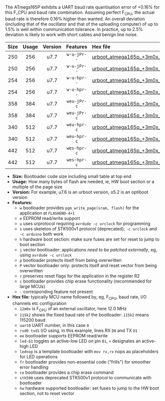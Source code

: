 The ATmega165P exhibits a UART baud rate quantisation error of +0.16% for this F_CPU and baud rate combination. Assuming perfect F<sub>CPU</sub>, the actual baud rate is therefore 0.16% higher than wanted. An overall deviation (including that of the oscillator and that of the uploading computer) of up to 1.5% is well within communication tolerance. In practice, up to 2.5% deviation is likely to work with short cables and benign line noise.

|Size|Usage|Version|Features|Hex file|
|:-:|:-:|:-:|:-:|:--|
|250|256|u7.7|`w-u-jPr--`|[urboot_atmega165p_+3m0x_+++9k6_uart0_rxe0_txe1_led+b5.hex](https://raw.githubusercontent.com/stefanrueger/urboot.hex/main/mcus/atmega165p/external_oscillator/fcpu_+3m0x/br_+++9k6/urboot_atmega165p_+3m0x_+++9k6_uart0_rxe0_txe1_led+b5.hex)|
|250|256|u7.7|`w-u-jPr--`|[urboot_atmega165p_+3m0x_+++9k6_uart0_rxe0_txe1_lednop.hex](https://raw.githubusercontent.com/stefanrueger/urboot.hex/main/mcus/atmega165p/external_oscillator/fcpu_+3m0x/br_+++9k6/urboot_atmega165p_+3m0x_+++9k6_uart0_rxe0_txe1_lednop.hex)|
|254|256|u7.7|`w-u-hpr--`|[urboot_atmega165p_+3m0x_+++9k6_uart0_rxe0_txe1_led+b5_fr_hw.hex](https://raw.githubusercontent.com/stefanrueger/urboot.hex/main/mcus/atmega165p/external_oscillator/fcpu_+3m0x/br_+++9k6/urboot_atmega165p_+3m0x_+++9k6_uart0_rxe0_txe1_led+b5_fr_hw.hex)|
|254|256|u7.7|`w-u-hpr--`|[urboot_atmega165p_+3m0x_+++9k6_uart0_rxe0_txe1_lednop_fr_hw.hex](https://raw.githubusercontent.com/stefanrueger/urboot.hex/main/mcus/atmega165p/external_oscillator/fcpu_+3m0x/br_+++9k6/urboot_atmega165p_+3m0x_+++9k6_uart0_rxe0_txe1_lednop_fr_hw.hex)|
|358|384|u7.7|`weu-jPr-c`|[urboot_atmega165p_+3m0x_+++9k6_uart0_rxe0_txe1_ee_led+b5_fr_ce.hex](https://raw.githubusercontent.com/stefanrueger/urboot.hex/main/mcus/atmega165p/external_oscillator/fcpu_+3m0x/br_+++9k6/urboot_atmega165p_+3m0x_+++9k6_uart0_rxe0_txe1_ee_led+b5_fr_ce.hex)|
|358|384|u7.7|`weu-jPr-c`|[urboot_atmega165p_+3m0x_+++9k6_uart0_rxe0_txe1_ee_lednop_fr_ce.hex](https://raw.githubusercontent.com/stefanrueger/urboot.hex/main/mcus/atmega165p/external_oscillator/fcpu_+3m0x/br_+++9k6/urboot_atmega165p_+3m0x_+++9k6_uart0_rxe0_txe1_ee_lednop_fr_ce.hex)|
|340|512|u7.7|`weu-hpr-c`|[urboot_atmega165p_+3m0x_+++9k6_uart0_rxe0_txe1_ee_led+b5_fr_ce_hw.hex](https://raw.githubusercontent.com/stefanrueger/urboot.hex/main/mcus/atmega165p/external_oscillator/fcpu_+3m0x/br_+++9k6/urboot_atmega165p_+3m0x_+++9k6_uart0_rxe0_txe1_ee_led+b5_fr_ce_hw.hex)|
|340|512|u7.7|`weu-hpr-c`|[urboot_atmega165p_+3m0x_+++9k6_uart0_rxe0_txe1_ee_lednop_fr_ce_hw.hex](https://raw.githubusercontent.com/stefanrueger/urboot.hex/main/mcus/atmega165p/external_oscillator/fcpu_+3m0x/br_+++9k6/urboot_atmega165p_+3m0x_+++9k6_uart0_rxe0_txe1_ee_lednop_fr_ce_hw.hex)|
|442|512|u7.7|`wes-hpr-c`|[urboot_atmega165p_+3m0x_+++9k6_uart0_rxe0_txe1_ee_led+b5_fr_ce_stk500_hw.hex](https://raw.githubusercontent.com/stefanrueger/urboot.hex/main/mcus/atmega165p/external_oscillator/fcpu_+3m0x/br_+++9k6/urboot_atmega165p_+3m0x_+++9k6_uart0_rxe0_txe1_ee_led+b5_fr_ce_stk500_hw.hex)|
|442|512|u7.7|`wes-hpr-c`|[urboot_atmega165p_+3m0x_+++9k6_uart0_rxe0_txe1_ee_lednop_fr_ce_stk500_hw.hex](https://raw.githubusercontent.com/stefanrueger/urboot.hex/main/mcus/atmega165p/external_oscillator/fcpu_+3m0x/br_+++9k6/urboot_atmega165p_+3m0x_+++9k6_uart0_rxe0_txe1_ee_lednop_fr_ce_stk500_hw.hex)|

- **Size:** Bootloader code size including small table at top end
- **Usage:** How many bytes of flash are needed, ie, HW boot section or a multiple of the page size
- **Version:** For example, u7.6 is an urboot version, o5.2 is an optiboot version
- **Features:**
  + `w` bootloader provides `pgm_write_page(sram, flash)` for the application at `FLASHEND-4+1`
  + `e` EEPROM read/write support
  + `u` uses urprotocol requiring `avrdude -c urclock` for programming
  + `s` uses skeleton of STK500v1 protocol (deprecated); `-c urclock` and `-c arduino` both work
  + `h` hardware boot section: make sure fuses are set for reset to jump to boot section
  + `j` vector bootloader: applications *need to be patched externally*, eg, using `avrdude -c urclock`
  + `p` bootloader protects itself from being overwritten
  + `P` vector bootloader only: protects itself and reset vector from being overwritten
  + `r` preserves reset flags for the application in the register R2
  + `c` bootloader provides chip erase functionality (recommended for large MCUs)
  + `-` corresponding feature not present
- **Hex file:** typically MCU name followed by, eg, F<sub>CPU</sub>, baud rate, I/O channels etc configuration
  + `12m0x` is F<sub>CPU</sub> of an external oscillator, here 12.0 MHz
  + `115k2` shows the fixed baud rate of the bootloader: `115k2` means 115200 baud
  + `uart0` UART number, in this case `0`
  + `rxd0 txd1` I/O using, in this example, lines RX `D0` and TX `D1`
  + `ee` bootloader supports EEPROM read/write
  + `led-b1` toggles an active-low LED on pin `B1`, `+` designates an active-high LED
  + `lednop` is a template bootloader with `mov rx,rx` nops as placeholders for LED operations
  + `fr` bootloader provides non-essential code ("frills") for smoother error handling
  + `ce` bootloader provides a chip erase command
  + `stk500` uses deprecated STK500v1 protocol to communicate with bootloader
  + `hw` hardware supported bootloader: set fuses to jump to the HW boot section, not to reset vector
